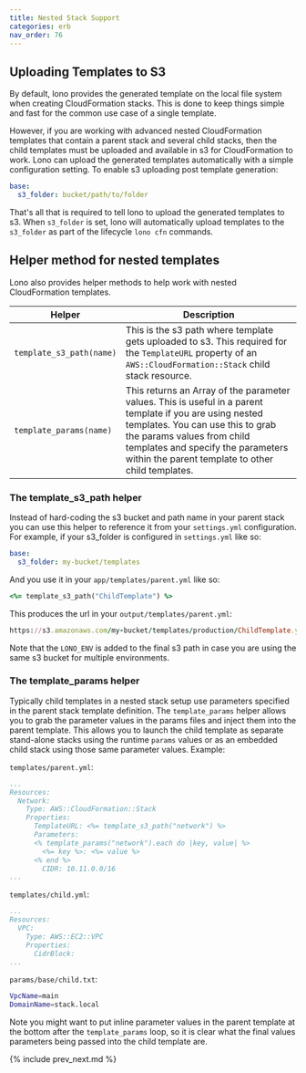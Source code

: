 ```yaml
---
title: Nested Stack Support
categories: erb
nav_order: 76
---
```


## Uploading Templates to S3

By default, lono provides the generated template on the local file system when creating CloudFormation stacks. This is done to keep things simple and fast for the common use case of a single template.

However, if you are working with advanced nested CloudFormation templates that contain a parent stack and several child stacks, then the child templates must be uploaded and available in s3 for CloudFormation to work. Lono can upload the generated templates automatically with a simple configuration setting.  To enable s3 uploading post template generation:

```yaml
base:
  s3_folder: bucket/path/to/folder
```

That's all that is required to tell lono to upload the generated templates to s3. When `s3_folder` is set, lono will automatically upload templates to the `s3_folder` as part of the lifecycle `lono cfn` commands.

## Helper method for nested templates

Lono also provides helper methods to help work with nested CloudFormation templates.

Helper  | Description
------------- | -------------
`template_s3_path(name)`  | This is the s3 path where template gets uploaded to s3. This required for the `TemplateURL` property of an `AWS::CloudFormation::Stack` child stack resource.
`template_params(name)`  | This returns an Array of the parameter values. This is useful in a parent template if you are using nested templates. You can use this to grab the params values from child templates and specify the parameters within the parent template to other child templates.

### The template_s3_path helper

Instead of hard-coding the s3 bucket and path name in your parent stack you can use this helper to reference it from your `settings.yml` configuration. For example, if your s3_folder is configured in `settings.yml` like so:

```yaml
base:
  s3_folder: my-bucket/templates
```

And you use it in your `app/templates/parent.yml` like so:

```ruby
<%= template_s3_path("ChildTemplate") %>
```

This produces the url in your `output/templates/parent.yml`:

```ruby
https://s3.amazonaws.com/my-bucket/templates/production/ChildTemplate.yml
```

Note that the `LONO_ENV` is added to the final s3 path in case you are using the same s3 bucket for multiple environments.

### The template_params helper

Typically child templates in a nested stack setup use parameters specified in the parent stack template definition. The `template_params` helper allows you to grab the parameter values in the params files and inject them into the parent template. This allows you to launch the child template as separate stand-alone stacks using the runtime `params` values or as an embedded child stack using those same parameter values. Example:

`templates/parent.yml`:

```yaml
...
Resources:
  Network:
    Type: AWS::CloudFormation::Stack
    Properties:
      TemplateURL: <%= template_s3_path("network") %>
      Parameters:
      <% template_params("network").each do |key, value| %>
        <%= key %>: <%= value %>
      <% end %>
        CIDR: 10.11.0.0/16
...
```

`templates/child.yml`:

```yaml
...
Resources:
  VPC:
    Type: AWS::EC2::VPC
    Properties:
      CidrBlock:
...
```

`params/base/child.txt`:

```sh
VpcName=main
DomainName=stack.local
```

Note you might want to put inline parameter values in the parent template at the bottom after the `template_params` loop, so it is clear what the final values parameters being passed into the child template are.

{% include prev_next.md %}
